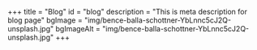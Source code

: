 +++
title = "Blog"
id = "blog"
description = "This is meta description for blog page"
bgImage = "img/bence-balla-schottner-YbLnnc5cJ2Q-unsplash.jpg"
bgImageAlt = "img/bence-balla-schottner-YbLnnc5cJ2Q-unsplash.jpg"
+++